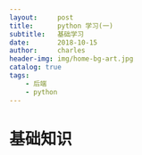 ```yaml
---
layout:     post
title:      python 学习(一)
subtitle:   基础学习
date:       2018-10-15
author:     charles
header-img: img/home-bg-art.jpg
catalog: true
tags:
    - 后端
    - python
---
```

# 基础知识
